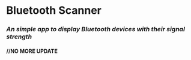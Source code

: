 # Bluetooth Scanner
### _An simple app to display Bluetooth devices with their signal strength_
#### //__NO MORE UPDATE__
